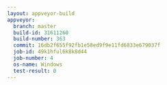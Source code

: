 ```yaml
---
layout: appveyor-build
appveyor:
  branch: master
  build-id: 31611260
  build-number: 363
  commit: 16db2f655f92fb1e58ed9f9e11fd6833e679037f
  job-id: 49k1hful6k8k8d44
  job-number: 4
  os-name: Windows
  test-result: 0
---
```

